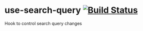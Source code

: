 # use-search-query [![Build Status](https://travis-ci.com/cparram/use-search-query.svg?branch=master)](https://travis-ci.com/cparram/use-search-query)
Hook to control search query changes
